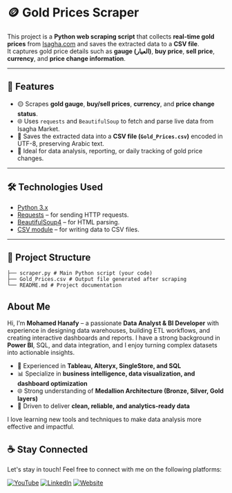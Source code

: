 # 🪙 Gold Prices Scraper

This project is a **Python web scraping script** that collects **real-time gold prices** from [Isagha.com](https://market.isagha.com/prices) and saves the extracted data to a **CSV file**.  
It captures gold price details such as **gauge (العيار)**, **buy price**, **sell price**, **currency**, and **price change information**.

---

## 📌 Features

- 🟡 Scrapes **gold gauge**, **buy/sell prices**, **currency**, and **price change status**.  
- 🌐 Uses `requests` and `BeautifulSoup` to fetch and parse live data from Isagha Market.  
- 💾 Saves the extracted data into a **CSV file (`Gold_Prices.csv`)** encoded in UTF-8, preserving Arabic text.  
- 📝 Ideal for data analysis, reporting, or daily tracking of gold price changes.

---

## 🛠️ Technologies Used

- [Python 3.x](https://www.python.org/)  
- [Requests](https://pypi.org/project/requests/) – for sending HTTP requests.  
- [BeautifulSoup4](https://www.crummy.com/software/BeautifulSoup/) – for HTML parsing.  
- [CSV module](https://docs.python.org/3/library/csv.html) – for writing data to CSV files.

---

## 📂 Project Structure

```
├── scraper.py # Main Python script (your code)
├── Gold_Prices.csv # Output file generated after scraping
└── README.md # Project documentation
```

## About Me

Hi, I’m **Mohamed Hanafy** – a passionate **Data Analyst & BI Developer** with experience in designing data warehouses, building ETL workflows, and creating interactive dashboards and reports. I have a strong background in **Power BI**, SQL, and data integration, and I enjoy turning complex datasets into actionable insights.  

- 💼 Experienced in **Tableau, Alteryx, SingleStore, and SQL**  
- 📊 Specialize in **business intelligence, data visualization, and dashboard optimization**  
- 🌐 Strong understanding of **Medallion Architecture (Bronze, Silver, Gold layers)**  
- 🎯 Driven to deliver **clean, reliable, and analytics-ready data**  

I love learning new tools and techniques to make data analysis more effective and impactful.  

## ☕ Stay Connected

Let's stay in touch! Feel free to connect with me on the following platforms:

[![YouTube](https://img.shields.io/badge/YouTube-red?style=for-the-badge&logo=youtube&logoColor=white)](https://youtube.com/@mohamed_hanafi?si=EvpyApCqt1ueE6f7) [![LinkedIn](https://img.shields.io/badge/LinkedIn-0077B5?style=for-the-badge&logo=linkedin&logoColor=white)](https://www.linkedin.com/in/mohamed-hanafi22) [![Website](https://img.shields.io/badge/Website-000000?style=for-the-badge&logo=google-chrome&logoColor=white)](https://mohamedhanafy.gr-site.com/)
